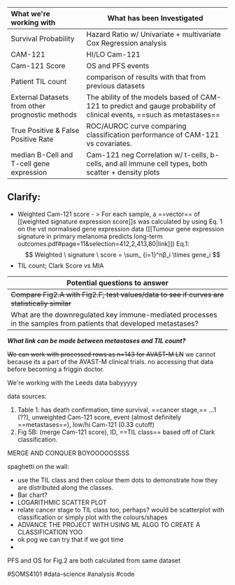 
| What we're working with                         | What has been Investigated                                                                           |
|:----------------------------------------------- | ---------------------------------------------------------------------------------------------------- |
| Survival Probability                            | Hazard Ratio w/ Univariate + multivariate Cox Regression analysis                                    |
| CAM-121                                         | HI/LO Cam-121                                                                                        |
| Cam-121 Score                                   | OS and PFS events                                                                                    |
| Patient TIL count                               | comparison of results with that from previous datasets                                               |
| External Datasets from other prognostic methods | The ability of the models based of CAM-121 to predict and gauge probability of clinical events, ==such as metastases==      |
| True Positive & False Positive Rate             | ROC/AUROC curve comparing classification performance of CAM-121 vs covariates.                       |
| median B-Cell and T-cell gene expression        | Cam-121 neg Correlation w/ t-cells, b-cells, and all immune cell types, both scatter + density plots |

## Clarify:
- Weighted Cam-121 score - > For each sample, a ==vector== of [[weighted signature expression score]]s was calculated by using Eq. 1 on the vst normalised gene expression data ([[Tumour gene expression signature in primary melanoma predicts long-term outcomes.pdf#page=11&selection=412,2,413,80|link]])
Eq.1: $$ Weighted \ signature \ score =  \sum_ {i=1}^nβ_i  \times gene_i  $$
- TIL count; Clark Score vs MIA


| Potential questions to answer                                                                                    |
| ---------------------------------------------------------------------------------------------------------------- |
| ~~Compare Fig2.A with Fig2.F, test values/data to see if curves are statistically similar~~                      |
| What are the downregulated key immune-mediated processes in the samples from patients that developed metastases? |

***What link can be made between metastases and TIL count?***

~~We can work with processed rows as n=143 for AVAST-M LN~~ we cannot because its a part of the AVAST-M clinical trials. no accessing that data before becoming a friggin doctor.

We're working with the Leeds data babyyyyy

data sources:

1. Table 1: has death confirmation, time survival, ==cancer stage,== ...1 (??), unweighted Cam-121 score, event (almost definitely ==metastases==), low/hi Cam-121 (0.33 cutoff)
2. Fig 5B: (merge Cam-121 score), ID, ==TIL class== based off of Clark classification.

MERGE AND CONQUER BOYOOOOOSSSS

spaghetti on the wall:
- use the TIL class and then colour them dots to demonstrate how they are distributed along the classes.
- Bar chart?
- LOGARITHMIC SCATTER PLOT
- relate cancer stage to TIL class too, perhaps?  would be scatterplot with classification or simply plot with the colours/shapes
- ADVANCE THE PROJECT WITH USING ML ALGO TO CREATE A CLASSIFICATION YOO
- ok pog we can try that if we got time
- 

PFS and OS for Fig.2 are both calculated from same dataset

#SOMS4101 #data-science #analysis #code